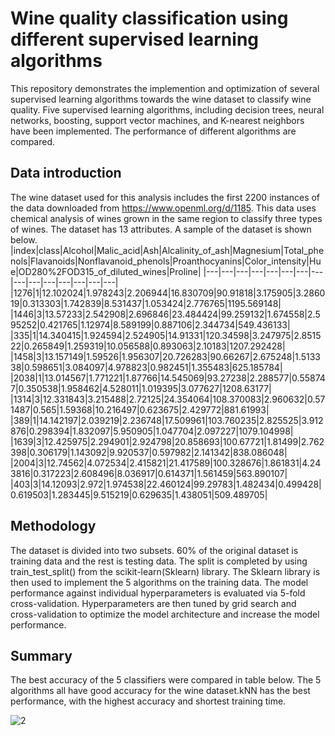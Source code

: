 # Wine quality classification using different supervised learning algorithms
This repository demonstrates the implemention and optimization of several supervised learning algorithms towards the wine dataset to classify wine quality. Five supervised learning algorithms, including decision trees, neural networks, boosting, support vector machines, and K-nearest neighbors have been implemented. The  performance of different algorithms are compared. 
## Data introduction
The wine dataset used for this analysis includes the first 2200 instances of the data downloaded from https://www.openml.org/d/1185. This data uses chemical analysis of wines grown in the same region to classify three types of wines. The dataset has 13 attributes.  A sample of the dataset is shown below.
|index|class|Alcohol|Malic\_acid|Ash|Alcalinity\_of_ash|Magnesium|Total\_phenols|Flavanoids|Nonflavanoid\_phenols|Proanthocyanins|Color\_intensity|Hue|OD280%2FOD315\_of_diluted_wines|Proline|
|---|---|---|---|---|---|---|---|---|---|---|---|---|---|---|
|1276|1|12\.102024|1\.978243|2\.206944|16\.830709|90\.91818|3\.175905|3\.286019|0\.313303|1\.742839|8\.531437|1\.053424|2\.776765|1195\.569148|
|1446|3|13\.57233|2\.542908|2\.696846|23\.484424|99\.259132|1\.674558|2\.595252|0\.421765|1\.12974|8\.589199|0\.887106|2\.344734|549\.436133|
|335|1|14\.340415|1\.924594|2\.524905|14\.91331|120\.34598|3\.247975|2\.851522|0\.265849|1\.259319|10\.056588|0\.893063|2\.10183|1207\.292428|
|1458|3|13\.157149|1\.59526|1\.956307|20\.726283|90\.66267|2\.675248|1\.513338|0\.598651|3\.084097|4\.978823|0\.982451|1\.355483|625\.185784|
|2038|1|13\.014567|1\.771221|1\.87766|14\.545069|93\.27238|2\.288577|0\.558747|0\.350538|1\.958462|4\.528011|1\.019395|3\.077627|1208\.63177|
|1314|3|12\.331843|3\.215488|2\.72125|24\.354064|108\.370083|2\.960632|0\.571487|0\.565|1\.59368|10\.216497|0\.623675|2\.429772|881\.61993|
|389|1|14\.142197|2\.039219|2\.236748|17\.509961|103\.760235|2\.825525|3\.912876|0\.298394|1\.832097|5\.950905|1\.047704|2\.097227|1079\.104998|
|1639|3|12\.425975|2\.294901|2\.924798|20\.858693|100\.67721|1\.81499|2\.762398|0\.306179|1\.143092|9\.920537|0\.597982|2\.141342|838\.086048|
|2004|3|12\.74562|4\.072534|2\.415821|21\.417589|100\.328676|1\.861831|4\.243816|0\.317223|2\.608496|8\.036917|0\.614371|1\.561459|563\.890107|
|403|3|14\.12093|2\.972|1\.974538|22\.460124|99\.29783|1\.482434|0\.499428|0\.619503|1\.283445|9\.515219|0\.629635|1\.438051|509\.489705|

## Methodology
The dataset is divided into two subsets. 60% of the original dataset is training data and the rest is testing data. The split is completed by using train_test_split() from the scikit-learn(Sklearn) library. The Sklearn library is then used to implement the 5 algorithms on the training data. The model performance against individual hyperparameters is evaluated via 5-fold cross-validation. Hyperparameters are then tuned by grid search and cross-validation to optimize the model architecture 
and increase the model performance.

## Summary
The best accuracy of the 5 classifiers were compared in table below. The 5 algorithms all have good accuracy for the wine dataset.kNN has the best performance, with the highest accuracy and shortest training time.

![2](https://user-images.githubusercontent.com/50339450/167273452-d3ff42f9-70d3-4d47-9e4a-3b43da9886cf.png)


